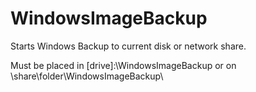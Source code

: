 WindowsImageBackup
==================

Starts Windows Backup to current disk or network share.

Must be placed in [drive]:\WindowsImageBackup or on \\share\folder\WindowsImageBackup\
